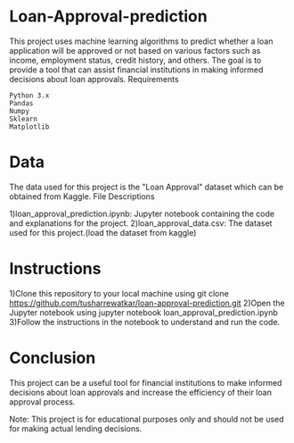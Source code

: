 # Loan-Approval-prediction

This project uses machine learning algorithms to predict whether a loan application will be approved or not based on various factors such as income, employment status, credit history, and others. The goal is to provide a tool that can assist financial institutions in making informed decisions about loan approvals.
Requirements

    Python 3.x
    Pandas
    Numpy
    Sklearn
    Matplotlib

# Data

The data used for this project is the "Loan Approval" dataset which can be obtained from Kaggle.
File Descriptions

1)loan_approval_prediction.ipynb: Jupyter notebook containing the code and explanations for the project.
2)loan_approval_data.csv: The dataset used for this project.(load the dataset from kaggle)

# Instructions

   1)Clone this repository to your local machine using git clone https://github.com/tusharrewatkar/loan-approval-prediction.git
   2)Open the Jupyter notebook using jupyter notebook loan_approval_prediction.ipynb
   3)Follow the instructions in the notebook to understand and run the code.

# Conclusion

This project can be a useful tool for financial institutions to make informed decisions about loan approvals and increase the efficiency of their loan approval process.

Note: This project is for educational purposes only and should not be used for making actual lending decisions.
